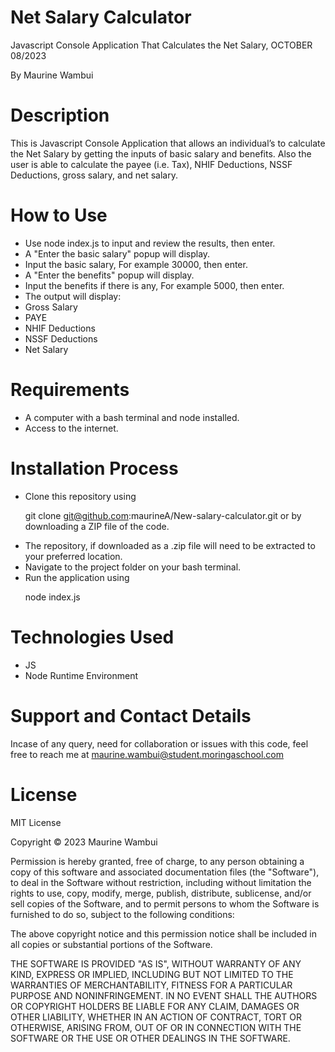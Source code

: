 # Net Salary Calculator

Javascript Console Application That Calculates the Net Salary, OCTOBER 08/2023

By Maurine Wambui

# Description

This is Javascript Console Application that allows an individual’s to calculate the Net Salary by getting the inputs of basic salary and benefits. Also the user is able to calculate the payee (i.e. Tax), NHIF Deductions, NSSF Deductions, gross salary, and net salary. 

# How to Use

<ul>
<li>Use node index.js to input and review the results, then enter.</li>
<li>A "Enter the basic salary" popup will display.</li>
<li>Input the basic salary, For example 30000, then enter.</li>
<li>A "Enter the benefits" popup will display.</li>
<li>Input the benefits if there is any, For example 5000, then enter.</li>
<li>The output will display: 
<li>Gross Salary</li>
<li>PAYE</li>
<li>NHIF Deductions</li>
<li>NSSF Deductions</li>
<li>Net Salary</li>
</li>
</ul>

# Requirements

<ul>
<li>A computer with a bash terminal and node installed.</li>
<li>Access to the internet.</li>
</ul>

# Installation Process

<ul>
<li>Clone this repository using

  git clone git@github.com:maurineA/New-salary-calculator.git
or by downloading a ZIP file of the code.</li>
<li>The repository, if downloaded as a .zip file will need to be extracted to your preferred location.</li>
<li>Navigate to the project folder on your bash terminal.</li>
<li>Run the application using

  node index.js</li>
</ul>

  # Technologies Used
<ul>
<li>JS</li>
<li>Node Runtime Environment</li>
</ul>


# Support and Contact Details

Incase of any query, need for collaboration or issues with this code, feel free to reach me at maurine.wambui@student.moringaschool.com

# License

MIT License

Copyright © 2023 Maurine Wambui 

Permission is hereby granted, free of charge, to any person obtaining a copy of this software and associated documentation files (the "Software"), to deal in the Software without restriction, including without limitation the rights to use, copy, modify, merge, publish, distribute, sublicense, and/or sell copies of the Software, and to permit persons to whom the Software is furnished to do so, subject to the following conditions:

The above copyright notice and this permission notice shall be included in all copies or substantial portions of the Software.

THE SOFTWARE IS PROVIDED "AS IS", WITHOUT WARRANTY OF ANY KIND, EXPRESS OR IMPLIED, INCLUDING BUT NOT LIMITED TO THE WARRANTIES OF MERCHANTABILITY, FITNESS FOR A PARTICULAR PURPOSE AND NONINFRINGEMENT. IN NO EVENT SHALL THE AUTHORS OR COPYRIGHT HOLDERS BE LIABLE FOR ANY CLAIM, DAMAGES OR OTHER LIABILITY, WHETHER IN AN ACTION OF CONTRACT, TORT OR OTHERWISE, ARISING FROM, OUT OF OR IN CONNECTION WITH THE SOFTWARE OR THE USE OR OTHER DEALINGS IN THE SOFTWARE.